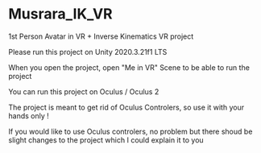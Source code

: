 # Musrara_IK_VR
1st Person Avatar in VR + Inverse Kinematics VR project

Please run this project on Unity 2020.3.21f1 LTS

When you open the project, open "Me in VR" Scene to be able to run the project

You can run this project on Oculus / Oculus 2 

The project is meant to get rid of Oculus Controlers, so use it with your hands only !

If you would like to use Oculus controlers, no problem but there shoud be slight changes to the project which I could explain it to you

